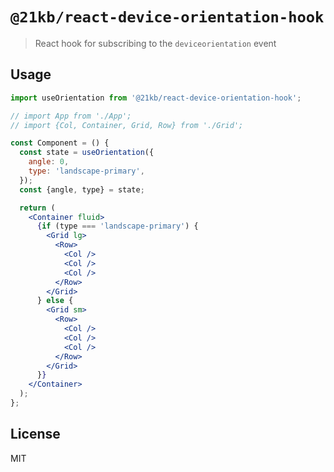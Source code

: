 # `@21kb/react-device-orientation-hook`

> React hook for subscribing to the `deviceorientation` event

## Usage

```jsx
import useOrientation from '@21kb/react-device-orientation-hook';

// import App from './App';
// import {Col, Container, Grid, Row} from './Grid';

const Component = () {
  const state = useOrientation({
    angle: 0,
    type: 'landscape-primary',
  });
  const {angle, type} = state;

  return (
    <Container fluid>
      {if (type === 'landscape-primary') {
        <Grid lg>
          <Row>
            <Col />
            <Col />
            <Col />
          </Row>
        </Grid>
      } else {
        <Grid sm>
          <Row>
            <Col />
            <Col />
            <Col />
          </Row>
        </Grid>
      }}
    </Container>
  );
};
```

## License

MIT
